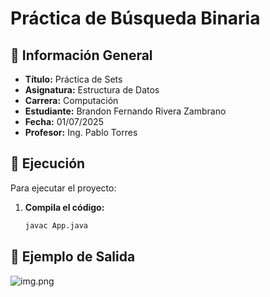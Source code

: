
# Práctica de Búsqueda Binaria

## 📌 Información General

- **Título:** Práctica de Sets
- **Asignatura:** Estructura de Datos
- **Carrera:** Computación
- **Estudiante:** Brandon Fernando Rivera Zambrano
- **Fecha:** 01/07/2025
- **Profesor:** Ing. Pablo Torres

## 🚀 Ejecución

Para ejecutar el proyecto:

1. **Compila el código:**
   ```bash
   javac App.java


## 📌 Ejemplo de Salida
![img.png](img.png)

